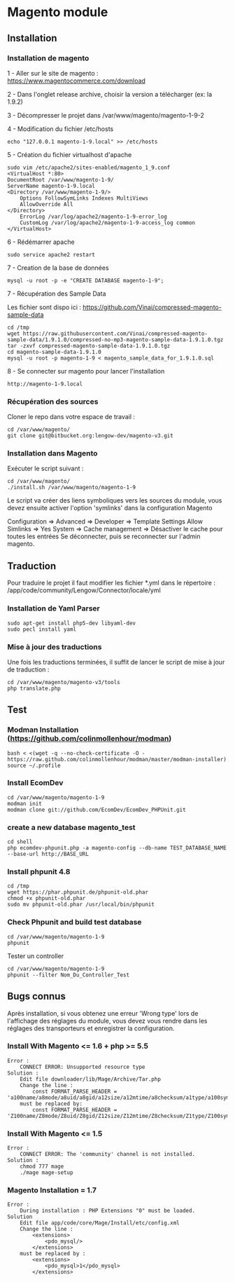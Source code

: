 # Magento module #
## Installation ##

### Installation de magento ###

1 - Aller sur le site de magento : https://www.magentocommerce.com/download

2 - Dans l'onglet release archive, choisir la version a télécharger (ex: la 1.9.2)

3 - Décompresser le projet dans /var/www/magento/magento-1-9-2

4 - Modification du fichier /etc/hosts

    echo "127.0.0.1 magento-1-9.local" >> /etc/hosts

5 - Création du fichier virtualhost d'apache

    sudo vim /etc/apache2/sites-enabled/magento_1_9.conf 
    <VirtualHost *:80>
    DocumentRoot /var/www/magento-1-9/
    ServerName magento-1-9.local
    <Directory /var/www/magento-1-9/>
        Options FollowSymLinks Indexes MultiViews
        AllowOverride All
    </Directory>
        ErrorLog /var/log/apache2/magento-1-9-error_log
        CustomLog /var/log/apache2/magento-1-9-access_log common
    </VirtualHost>
6 - Rédémarrer apache

    sudo service apache2 restart
    
7 - Creation de la base de données
    
    mysql -u root -p -e "CREATE DATABASE magento-1-9"; 
    
7 -  Récupération des Sample Data

Les fichier sont dispo ici : https://github.com/Vinai/compressed-magento-sample-data

    cd /tmp
    wget https://raw.githubusercontent.com/Vinai/compressed-magento-sample-data/1.9.1.0/compressed-no-mp3-magento-sample-data-1.9.1.0.tgz
    tar -zxvf compressed-magento-sample-data-1.9.1.0.tgz
    cd magento-sample-data-1.9.1.0
    mysql -u root -p magento-1-9 < magento_sample_data_for_1.9.1.0.sql
    
8 - Se connecter sur magento pour lancer l'installation
    
    http://magento-1-9.local

### Récupération des sources ###

Cloner le repo dans votre espace de travail :

    cd /var/www/magento/
    git clone git@bitbucket.org:lengow-dev/magento-v3.git

### Installation dans Magento ###

Exécuter le script suivant :

    cd /var/www/magento/
    ./install.sh /var/www/magento/magento-1-9

Le script va créer des liens symboliques vers les sources du module, vous devez ensuite activer l'option 'symlinks' dans la configuration Magento 

Configuration => Advanced => Developer => Template Settings Allow Simlinks => Yes
System => Cache management => Désactiver le cache pour toutes les entrées
Se déconnecter, puis se reconnecter sur l'admin magento.

## Traduction ##

Pour traduire le projet il faut modifier les fichier *.yml dans le répertoire : /app/code/community/Lengow/Connector/locale/yml

### Installation de Yaml Parser ###

    sudo apt-get install php5-dev libyaml-dev
    sudo pecl install yaml

### Mise à jour des traductions ###

Une fois les traductions terminées, il suffit de lancer le script de mise à jour de traduction :

    cd /var/www/magento/magento-v3/tools
    php translate.php

## Test ##


### Modman Installation (https://github.com/colinmollenhour/modman) ###

    bash < <(wget -q --no-check-certificate -O - https://raw.github.com/colinmollenhour/modman/master/modman-installer)
    source ~/.profile

### Install EcomDev ###

    cd /var/www/magento/magento-1-9
    modman init
    modman clone git://github.com/EcomDev/EcomDev_PHPUnit.git

### create a new database magento_test ###

    cd shell
    php ecomdev-phpunit.php -a magento-config --db-name TEST_DATABASE_NAME --base-url http://BASE_URL

### Install phpunit 4.8 ###

    cd /tmp
    wget https://phar.phpunit.de/phpunit-old.phar
    chmod +x phpunit-old.phar
    sudo mv phpunit-old.phar /usr/local/bin/phpunit

### Check Phpunit and build test database ###

    cd /var/www/magento/magento-1-9
    phpunit
    
Tester un controller 
    
    cd /var/www/magento/magento-1-9
    phpunit --filter Nom_Du_Controller_Test

## Bugs connus ##

Après installation, si vous obtenez une erreur 'Wrong type' lors de l'affichage des réglages du module, vous devez vous rendre dans les réglages des transporteurs et enregistrer la configuration.

### Install With Magento <= 1.6 + php >= 5.5 ###

    Error :
        CONNECT ERROR: Unsupported resource type
    Solution :
        Edit file downloader/lib/Mage/Archive/Tar.php
        Change the line :
            const FORMAT_PARSE_HEADER = 'a100name/a8mode/a8uid/a8gid/a12size/a12mtime/a8checksum/a1type/a100symlink/a6magic/a2version/a32uname/a32gname/a8devmajor/a8devminor/a155prefix/a12closer';
        must be replaced by:
            const FORMAT_PARSE_HEADER = 'Z100name/Z8mode/Z8uid/Z8gid/Z12size/Z12mtime/Z8checksum/Z1type/Z100symlink/Z6magic/Z2version/Z32uname/Z32gname/Z8devmajor/Z8devminor/Z155prefix/Z12closer';
            
### Install With Magento <= 1.5 ###

    Error :
        CONNECT ERROR: The 'community' channel is not installed.
    Solution :
        chmod 777 mage
        ./mage mage-setup
        
### Magento Installation = 1.7 ###

    Error :
        During installation : PHP Extensions "0" must be loaded.
    Solution
        Edit file app/code/core/Mage/Install/etc/config.xml
        Change the line :
            <extensions>
                <pdo_mysql/>
            </extensions>
        must be replaced by :
            <extensions>
                <pdo_mysql>1</pdo_mysql>
            </extensions>
